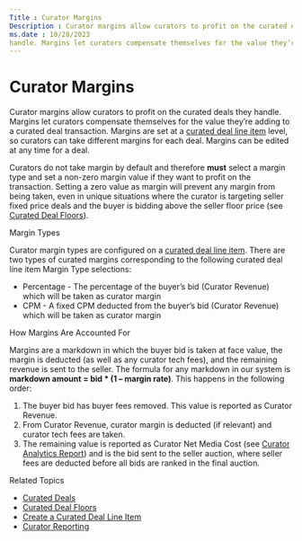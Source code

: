```yaml
---
Title : Curator Margins
Description : Curator margins allow curators to profit on the curated deals they
ms.date : 10/28/2023
handle. Margins let curators compensate themselves for the value they’re
---
```



# Curator Margins



Curator margins allow curators to profit on the curated deals they
handle. Margins let curators compensate themselves for the value they’re
adding to a curated deal transaction. Margins are set at a
<a href="create-a-curated-deal-line-item.md" class="xref">curated deal
line item</a> level, so curators can take different margins for each
deal. Margins can be edited at any time for a deal.

Curators do not take margin by default and therefore **must** select a
margin type and set a non-zero margin value if they want to profit on
the transaction. Setting a zero value as margin will prevent any margin
from being taken, even in unique situations where the curator is
targeting seller fixed price deals and the buyer is bidding above the
seller floor price (see
<a href="curated-deal-floors.md" class="xref">Curated Deal Floors</a>).

Margin Types

>

Curator margin types are configured on a
<a href="create-a-curated-deal-line-item.md" class="xref">curated deal
line item</a>. There are two types of curated margins corresponding to
the following curated deal line item Margin
Type selections:

- Percentage - The percentage of the
  buyer’s bid (Curator Revenue) which will be taken as curator margin
- CPM - A fixed CPM deducted from the
  buyer’s bid (Curator Revenue) which will be taken as curator margin



How Margins Are Accounted For

>

Margins are a markdown in which the buyer bid is taken at face value,
the margin is deducted (as well as any curator tech fees), and the
remaining revenue is sent to the seller. The formula for any markdown in
our system is **markdown amount = bid \* (1 – margin rate)**. This
happens in the following order:

1.  The buyer bid has buyer fees removed. This value is reported as
    Curator Revenue.
2.  From Curator Revenue, curator margin is deducted (if relevant) and
    curator tech fees are taken.
3.  The remaining value is reported as Curator Net Media Cost (see
    <a href="curator-analytics-report.md" class="xref">Curator Analytics
    Report</a>) and is the bid sent to the seller auction, where seller
    fees are deducted before all bids are ranked in the final auction.



Related Topics

- <a href="curated-deals.md" class="xref">Curated Deals</a>
- <a href="curated-deal-floors.md" class="xref">Curated Deal Floors</a>
- <a href="create-a-curated-deal-line-item.md" class="xref">Create a
  Curated Deal Line Item</a>
- <a href="curator-reporting.md" class="xref">Curator Reporting</a>




